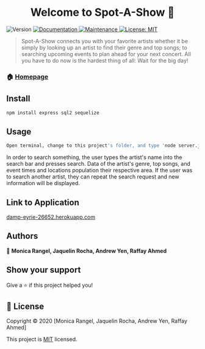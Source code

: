 <h1 align="center">Welcome to Spot-A-Show 👋</h1>
<p>
  <img alt="Version" src="https://img.shields.io/badge/version-2.0.0-blue.svg?cacheSeconds=2592000" />
  <a href="https://github.com/monicarangel95/Project-2#readme" target="_blank">
    <img alt="Documentation" src="https://img.shields.io/badge/documentation-yes-brightgreen.svg" />
  </a>
  <a href="https://github.com/monicarangel95/Project-2/graphs/commit-activity" target="_blank">
    <img alt="Maintenance" src="https://img.shields.io/badge/Maintained%3F-yes-green.svg" />
  </a>
  <a href="https://github.com/monicarangel95/Project-2/blob/master/LICENSE" target="_blank">
    <img alt="License: MIT" src="https://img.shields.io/github/license/monicarangel95/project-2" />
  </a>
</p>

> Spot-A-Show connects you with your favorite artists whether it be simply by looking up an artist to find their genre and top songs; to searching upcoming events to plan ahead for your next concert. All you have to do now is the hardest thing of all: Wait for the big day!

### 🏠 [Homepage](https://github.com/monicarangel95/Project-2)

## Install

```sh
npm install express sql2 sequelize
```

## Usage

```sh
Open terminal, change to this project's folder, and type 'node server.js'
```

In order to search something, the user types the artist's name into the search bar and presses search. Data of the artist's genre, top songs, and event times and locations population their respective area. If the user was to search another artist, they can repeat the search request and new information will be displayed.

## Link to Application

[damp-eyrie-26652.herokuapp.com](https://damp-eyrie-26652.herokuapp.com/)

## Authors

👤 **Monica Rangel, Jaquelin Rocha, Andrew Yen, Raffay Ahmed**

## Show your support

Give a ⭐️ if this project helped you!

## 📝 License

Copyright © 2020 [Monica Rangel, Jaquelin Rocha, Andrew Yen, Raffay Ahmed]

This project is [MIT](https://github.com/monicarangel95/Project-2/blob/master/LICENSE) licensed.
